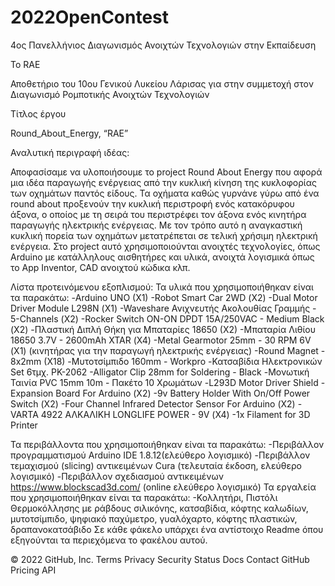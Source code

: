 # 2022OpenContest
4ος Πανελλήνιος Διαγωνισμός Ανοιχτών Τεχνολογιών στην Εκπαίδευση

To RAE

Αποθετήριο του 10ου Γενικού Λυκείου Λάρισας για στην συμμετοχή στον Διαγωνισμό Ρομποτικής Ανοιχτών Τεχνολογιών

Τίτλος έργου

Round_About_Energy, “RAE”

Αναλυτική περιγραφή ιδέας:

Αποφασίσαμε να υλοποιήσουμε το project Round About Energy που αφορά μια ιδέα παραγωγής ενέργειας από την κυκλική κίνηση της κυκλοφορίας των οχημάτων παντός είδους. Τα οχήματα καθώς γυρνάνε γύρω από ένα round about προξενούν την κυκλική περιστροφή ενός κατακόρυφου άξονα, ο οποίος με τη σειρά του περιστρέφει τον άξονα ενός κινητήρα παραγωγής ηλεκτρικής ενέργειας. Με τον τρόπο αυτό η αναγκαστική κυκλική πορεία των οχημάτων μετατρέπεται σε τελική χρήσιμη ηλεκτρική ενέργεια. Στο project αυτό χρησιμοποιούνται ανοιχτές τεχνολογίες, όπως Arduino με κατάλληλους αισθητήρες και υλικά, ανοιχτά λογισμικά όπως το App Inventor, CAD ανοιχτού κώδικα κλπ.

Λίστα προτεινόμενου εξοπλισμού:
Τα υλικά που χρησιμοποιήθηκαν είναι τα παρακάτω:
-Arduino UNO (X1)
-Robot Smart Car 2WD (Χ2)
-Dual Motor Driver Module L298N (Χ1)
-Waveshare Ανιχνευτής Ακολουθίας Γραμμής - 5-Channels (Χ2)
-Rocker Switch ON-ON DPDT 15A/250VAC - Medium Black (Χ2)
-Πλαστική Διπλή Θήκη για Μπαταρίες 18650 (Χ2)
-Μπαταρία Λιθίου 18650 3.7V - 2600mAh XTAR (Χ4)
-Metal Gearmotor 25mm - 30 RPM 6V (Χ1) (κινητήρας για την παραγωγή ηλεκτρικής ενέργειας)
-Round Magnet - 8x2mm (X18)
-Μυτοτσίμπιδο 160mm - Workpro
-Κατσαβίδια Ηλεκτρονικών Set 6τμχ. PK-2062
-Alligator Clip 28mm for Soldering - Black
-Μονωτική Ταινία PVC 15mm 10m - Πακέτο 10 Χρωμάτων
-L293D Motor Driver Shield - Expansion Board For Arduino (Χ2)
-9v Battery Holder With On/Off Power Switch (Χ2)
-Four Channel Infrared Detector Sensor For Arduino (Χ2)
-VARTA 4922 ΑΛΚΑΛΙΚΗ LONGLIFE POWER - 9V (Χ4)
-1x Filament for 3D Printer
 
Τα περιβάλλοντα που χρησιμοποιήθηκαν είναι τα παρακάτω:
-Περιβάλλον προγραμματισμού Arduino IDE 1.8.12(ελεύθερο λογισμικό)
-Περιβάλλον τεμαχισμού (slicing) αντικειμένων Cura (τελευταία έκδοση, ελεύθερο λογισμικό)
-Περιβάλλον σχεδιασμού αντικειμένων https://www.blockscad3d.com/ (online ελεύθερο λογισμικό)
Τα εργαλεία που χρησιμοποιήθηκαν είναι τα παρακάτω:
-Κολλητήρι, Πιστόλι Θερμοκόλλησης με ράβδους σιλικόνης, κατσαβίδια, κόφτης καλωδίων, μυτοτσίμπιδο, ψηφιακό παχύμετρο, γυαλόχαρτο, κόφτης πλαστικών, δραπανοκατσάβιδο
Σε κάθε φάκελο υπάρχει ένα αντίστοιχο Readme όπου εξηγούνται τα περιεχόμενα το φακέλου αυτού.

© 2022 GitHub, Inc.
Terms
Privacy
Security
Status
Docs
Contact GitHub
Pricing
API
